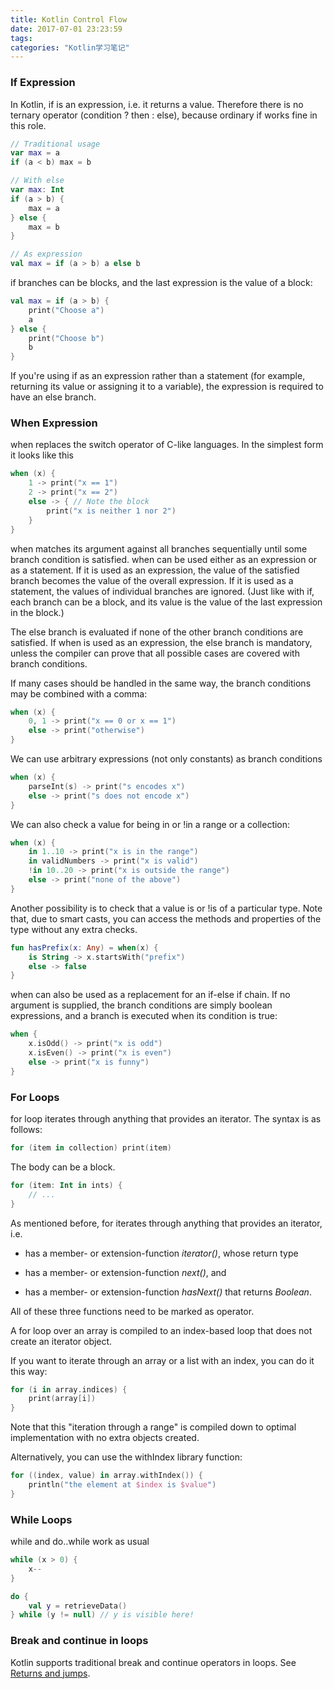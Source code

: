 ```yaml
---
title: Kotlin Control Flow
date: 2017-07-01 23:23:59
tags:
categories: "Kotlin学习笔记"
---
```


### If Expression

In Kotlin, if is an expression, i.e. it returns a value. Therefore there is no ternary operator (condition ? then : else), because ordinary if works fine in this role.

```Kotlin
// Traditional usage
var max = a
if (a < b) max = b

// With else
var max: Int
if (a > b) {
    max = a
} else {
    max = b
}

// As expression
val max = if (a > b) a else b
```

if branches can be blocks, and the last expression is the value of a block:

```kotlin
val max = if (a > b) {
    print("Choose a")
    a
} else {
    print("Choose b")
    b
}
```

If you're using if as an expression rather than a statement (for example, returning its value or assigning it to a variable), the expression is required to have an else branch.

<!--more-->

### When Expression

when replaces the switch operator of C-like languages. In the simplest form it looks like this

```kotlin
when (x) {
    1 -> print("x == 1")
    2 -> print("x == 2")
    else -> { // Note the block
        print("x is neither 1 nor 2")
    }
}
```

when matches its argument against all branches sequentially until some branch condition is satisfied. when can be used either as an expression or as a statement. If it is used as an expression, the value of the satisfied branch becomes the value of the overall expression. If it is used as a statement, the values of individual branches are ignored. (Just like with if, each branch can be a block, and its value is the value of the last expression in the block.)

The else branch is evaluated if none of the other branch conditions are satisfied. If when is used as an expression, the else branch is mandatory, unless the compiler can prove that all possible cases are covered with branch conditions.

If many cases should be handled in the same way, the branch conditions may be combined with a comma:

```kotlin
when (x) {
    0, 1 -> print("x == 0 or x == 1")
    else -> print("otherwise")
}
```

We can use arbitrary expressions (not only constants) as branch conditions

```kotlin
when (x) {
    parseInt(s) -> print("s encodes x")
    else -> print("s does not encode x")
}
```

We can also check a value for being in or !in a range or a collection:

```kotlin
when (x) {
    in 1..10 -> print("x is in the range")
    in validNumbers -> print("x is valid")
    !in 10..20 -> print("x is outside the range")
    else -> print("none of the above")
}
```

Another possibility is to check that a value is or !is of a particular type. Note that, due to smart casts, you can access the methods and properties of the type without any extra checks.

```kotlin
fun hasPrefix(x: Any) = when(x) {
    is String -> x.startsWith("prefix")
    else -> false
}
```

when can also be used as a replacement for an if-else if chain. If no argument is supplied, the branch conditions are simply boolean expressions, and a branch is executed when its condition is true:

```kotlin
when {
    x.isOdd() -> print("x is odd")
    x.isEven() -> print("x is even")
    else -> print("x is funny")
}
```

### For Loops

for loop iterates through anything that provides an iterator. The syntax is as follows:

```kotlin
for (item in collection) print(item)
```

The body can be a block.

```kotlin
for (item: Int in ints) {
    // ...
}
```

As mentioned before, for iterates through anything that provides an iterator, i.e.

* has a member- or extension-function _iterator()_, whose return type

* has a member- or extension-function _next()_, and

* has a member- or extension-function _hasNext()_ that returns _Boolean_.

All of these three functions need to be marked as operator.

A for loop over an array is compiled to an index-based loop that does not create an iterator object.

If you want to iterate through an array or a list with an index, you can do it this way:

```kotlin
for (i in array.indices) {
    print(array[i])
}
```

Note that this "iteration through a range" is compiled down to optimal implementation with no extra objects created.

Alternatively, you can use the withIndex library function:

```kotlin
for ((index, value) in array.withIndex()) {
    println("the element at $index is $value")
}
```

### While Loops

while and do..while work as usual

```kotlin
while (x > 0) {
    x--
}

do {
    val y = retrieveData()
} while (y != null) // y is visible here!
```

### Break and continue in loops

Kotlin supports traditional break and continue operators in loops. See [Returns and jumps](http://kotlinlang.org/docs/reference/returns.html).
